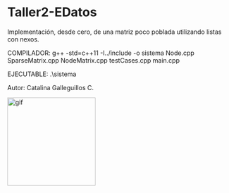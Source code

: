 # Taller2-EDatos
Implementación, desde cero, de una matriz poco poblada utilizando listas con nexos.

COMPILADOR: g++ -std=c++11 -I../include -o sistema Node.cpp SparseMatrix.cpp NodeMatrix.cpp testCases.cpp main.cpp

EJECUTABLE: .\sistema

Autor:
Catalina Galleguillos C. 


<img align="rigth" width="200px" alt="gif" src="https://media1.tenor.com/m/bCfpwMjfAi0AAAAC/cat-typing.gif">
